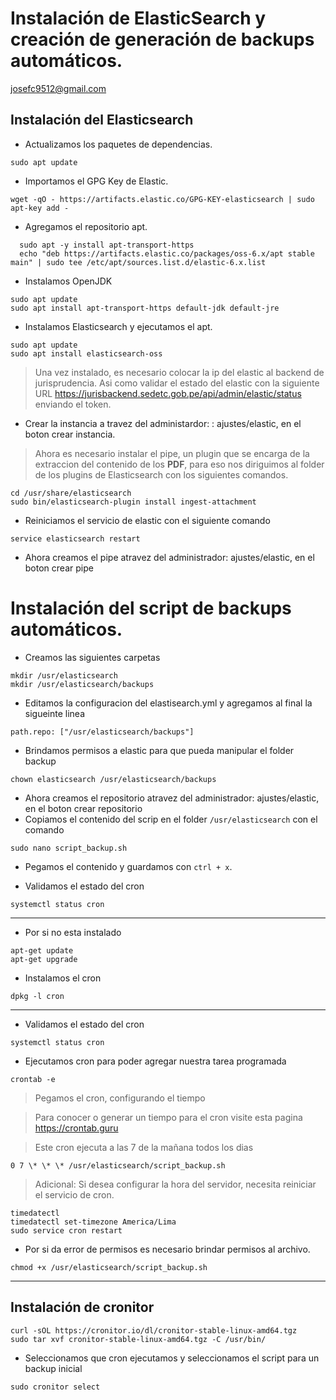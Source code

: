 # Instalación de ElasticSearch y creación de generación de backups automáticos.

 <josefc9512@gmail.com>

## Instalación del Elasticsearch

- Actualizamos los paquetes de dependencias.

```
sudo apt update
```

- Importamos el GPG Key de Elastic.

```
wget -qO - https://artifacts.elastic.co/GPG-KEY-elasticsearch | sudo apt-key add -
```

- Agregamos el repositorio apt.

```
  sudo apt -y install apt-transport-https
  echo "deb https://artifacts.elastic.co/packages/oss-6.x/apt stable main" | sudo tee /etc/apt/sources.list.d/elastic-6.x.list
```

- Instalamos OpenJDK

```
sudo apt update
sudo apt install apt-transport-https default-jdk default-jre

```

- Instalamos Elasticsearch y ejecutamos el apt.
```
sudo apt update
sudo apt install elasticsearch-oss
```

> Una vez instalado, es necesario colocar la ip del elastic al backend de jurisprudencia.
> Asi como validar el estado del elastic con la siguiente URL https://jurisbackend.sedetc.gob.pe/api/admin/elastic/status enviando el token.

-  Crear la instancia a travez del administardor: : ajustes/elastic, en el boton crear instancia.

> Ahora es necesario instalar el pipe, un plugin que se encarga de la extraccion del contenido de los **PDF**, para eso nos diriguimos al folder de los plugins de Elasticsearch con los siguientes comandos.

```
cd /usr/share/elasticsearch
sudo bin/elasticsearch-plugin install ingest-attachment
```

- Reiniciamos el servicio de elastic con el siguiente comando

```
service elasticsearch restart
```

- Ahora creamos el pipe atravez del administrador: ajustes/elastic, en el boton crear pipe


# Instalación del script de backups automáticos.

- Creamos las siguientes carpetas

```
mkdir /usr/elasticsearch
mkdir /usr/elasticsearch/backups
```

- Editamos la configuracion del elastisearch.yml y agregamos al final la sigueinte linea

```
path.repo: ["/usr/elasticsearch/backups"]
```

- Brindamos permisos a elastic para que pueda manipular el folder backup

```
chown elasticsearch /usr/elasticsearch/backups
```

- Ahora creamos el repositorio atravez del administrador: ajustes/elastic, en el boton crear repositorio
- Copiamos el contenido del scrip en el folder ```/usr/elasticsearch``` con el comando

```
sudo nano script_backup.sh
```

- Pegamos el contenido y guardamos con ```ctrl + x```.

- Validamos el estado del cron

```
systemctl status cron
```
---
- Por si no esta instalado 
```
apt-get update
apt-get upgrade
```
- Instalamos el cron
```
dpkg -l cron
```
---

- Validamos el estado del cron
```
systemctl status cron
```

- Ejecutamos cron para poder agregar nuestra tarea programada

```
crontab -e
```

> Pegamos el cron, configurando el tiempo

> Para conocer o generar un tiempo para el cron visite esta pagina https://crontab.guru

> Este cron ejecuta a las 7 de la mañana todos los dias
```
0 7 \* \* \* /usr/elasticsearch/script_backup.sh
```

> Adicional: Si desea configurar la hora del servidor, necesita reiniciar el servicio de cron.

```
timedatectl
timedatectl set-timezone America/Lima
sudo service cron restart
```

- Por si da error de permisos es necesario brindar permisos al archivo.

```
chmod +x /usr/elasticsearch/script_backup.sh
```

---
## Instalación de cronitor

```
curl -sOL https://cronitor.io/dl/cronitor-stable-linux-amd64.tgz
sudo tar xvf cronitor-stable-linux-amd64.tgz -C /usr/bin/
```

- Seleccionamos que cron ejecutamos y seleccionamos el script para un backup inicial
```
sudo cronitor select
```

